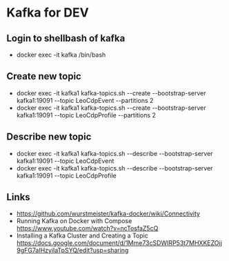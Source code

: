 # Kafka for DEV

## Login to shellbash of kafka

* docker exec -it kafka /bin/bash

## Create new topic

* docker exec -it kafka1 kafka-topics.sh --create --bootstrap-server kafka1:19091 --topic LeoCdpEvent --partitions 2
* docker exec -it kafka1 kafka-topics.sh --create --bootstrap-server kafka1:19091 --topic LeoCdpProfile --partitions 2

## Describe new topic 

* docker exec -it kafka1 kafka-topics.sh --describe --bootstrap-server kafka1:19091 --topic LeoCdpEvent
* docker exec -it kafka1 kafka-topics.sh --describe --bootstrap-server kafka1:19091 --topic LeoCdpProfile

## Links

* https://github.com/wurstmeister/kafka-docker/wiki/Connectivity
* Running Kafka on Docker with Compose https://www.youtube.com/watch?v=ncTosfaZ5cQ
* Installing a Kafka Cluster and Creating a Topic https://docs.google.com/document/d/1Mme73cSDWIRP53t7MHXKEZOij9gFG7aIHzyilaTpSYQ/edit?usp=sharing